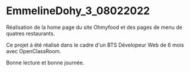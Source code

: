 # EmmelineDohy_3_08022022

Réalisation de la home page du site Ohmyfood et des pages de menu de quatres restaurants.

Ce projet à été réalisé dans le cadre d'un BTS Dévelopeur Web de 6 mois avec OpenClassRoom.

Bonne lecture et bonne journée.